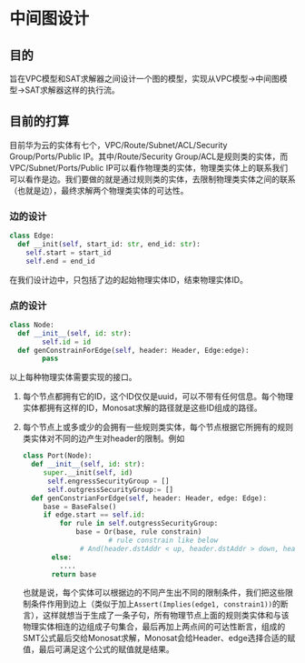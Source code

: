 # 中间图设计

## 目的

旨在VPC模型和SAT求解器之间设计一个图的模型，实现从VPC模型->中间图模型->SAT求解器这样的执行流。

## 目前的打算

目前华为云的实体有七个，VPC/Route/Subnet/ACL/Security Group/Ports/Public IP。其中/Route/Security Group/ACL是规则类的实体，而VPC/Subnet/Ports/Public IP可以看作物理类的实体，物理类实体上的联系我们可以看作是边。我们要做的就是通过规则类的实体，去限制物理类实体之间的联系（也就是边），最终求解两个物理类实体的可达性。

### 边的设计

```python
class Edge:
  def __init(self, start_id: str, end_id: str):
    self.start = start_id
    self.end = end_id
```

在我们设计边中，只包括了边的起始物理实体ID，结束物理实体ID。

### 点的设计

```python
class Node: 
  def __init__(self, id: str):
    	self.id = id
  def genConstrainForEdge(self, header: Header, Edge:edge):
    	pass
```

以上每种物理实体需要实现的接口。

1. 每个节点都拥有它的ID，这个ID仅仅是uuid，可以不带有任何信息。每个物理实体都拥有这样的ID，Monosat求解的路径就是这些ID组成的路径。

2. 每个节点上或多或少的会拥有一些规则类实体，每个节点根据它所拥有的规则类实体对不同的边产生对header的限制。例如

   ```python
   class Port(Node):
     def __init__(self, id: str):
       	super.__init(self, id)
         self.engressSecurityGroup = []
         self.outgressSecurityGroup:= []
     def genConstrianForEdge(self, header: Header, edge: Edge):
       	base = BaseFalse()
       	if edge.start == self.id:
           	for rule in self.outgressSecurityGroup:
               	base = Or(base, rule constrain)
         				# rule constrain like below
                 # And(header.dstAddr < up, header.dstAddr > down, header.dstPort < up...)
          else:
           	....
          return base
   ```

   也就是说，每个实体可以根据边的不同产生出不同的限制条件，我们把这些限制条件作用到边上（类似于加上`Assert(Implies(edge1, constrain1))`的断言），这样就想当于生成了一条子句，所有物理节点上面的规则类实体和与该物理实体相连的边组成子句集合，最后再加上两点间的可达性断言，组成的SMT公式最后交给Monosat求解，Monosat会给Header、edge选择合适的赋值，最后可满足这个公式的赋值就是结果。

